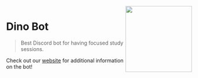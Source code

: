<img src="https://drive.google.com/uc?export=view&id=1IGTdzN5wzdYgAHxDXg63kbIhXMYNf_7x" width=180 align="right" />

# Dino Bot 
> Best Discord bot for having focused study sessions.

Check out our [website](https://www.dinosaurbot.com) for additional information on the bot!
